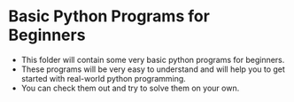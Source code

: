 # Basic Python Programs for Beginners

- This folder will contain some very basic python programs for beginners. 
- These programs will be very easy to understand and will help you to get started with real-world python programming.
- You can check them out and try to solve them on your own.